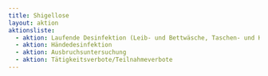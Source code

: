 ```yaml
---
title: Shigellose
layout: aktion
aktionsliste:
  - aktion: Laufende Desinfektion (Leib- und Bettwäsche, Taschen- und Handtücher sind im Kochwaschgang, mindestens jedoch bei 60 °C zu waschen. Bei nicht hitzebeständiger Wäsche oder falls Maschinenwäsche nicht möglich ist, ist die Wäsche 12 Stunden in geeignete Desinfektionslösungen einzulegen und anschließend wie normale Haushaltswäsche zu waschen. Toilettensitz, Toilettendeckel sowie Bettgestell, Waschbecken und Badewanne sind in Gesundheitseinrichtungen täglich zu desinfizieren.)
  - aktion: Händedesinfektion
  - aktion: Ausbruchsuntersuchung
  - aktion: Tätigkeitsverbote/Teilnahmeverbote
---
```

